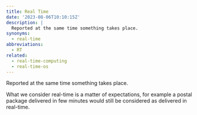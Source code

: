 ```yaml
---
title: Real Time
date: '2023-08-06T10:10:15Z'
description: |
  Reported at the same time something takes place.
synonyms:
  - real-time
abbreviations:
  - RT
related:
  - real-time-computing
  - real-time-os
---
```


Reported at the same time something takes place.

What we consider real-time is a matter of expectations, for example a postal package
delivered in few minutes would still be considered as delivered in real-time.

